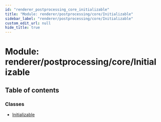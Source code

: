 ```yaml
---
id: "renderer_postprocessing_core_initializable"
title: "Module: renderer/postprocessing/core/Initializable"
sidebar_label: "renderer/postprocessing/core/Initializable"
custom_edit_url: null
hide_title: true
---
```


# Module: renderer/postprocessing/core/Initializable

## Table of contents

### Classes

- [Initializable](../classes/renderer_postprocessing_core_initializable.initializable.md)
